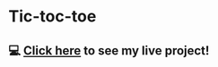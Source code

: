 # Tic-toc-toe
## :computer: [Click here](https://mareepet.github.io/tic-tac-toe/) to see my live project!
